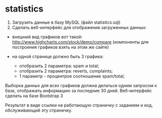 # statistics
1. Загрузить данные в базу MySQL (файл statistics.sql)
2. Сделать веб-интерфейс для отображения загруженных данных:
  - внешний вид графиков вот такой: http://www.highcharts.com/stock/demo/compare (компоненты для построения графиков взять на этом же сайте)
  
  - на одной странице должно быть 3 графика:
    - отобразить 2 параметра: spam и total;
    - отобразить 2 параметра: reverts, complaints;
    - 1 параметр - процентрое соотношение spam/total;

Выборка данных для всех графиков должна делаться одним запросом к базе, отображать информацию за последние 30 дней.
Веб-интерфейс сделать на базе Bootstrap 3

Результат в виде ссылки на работающую страничку с заданием и код, обслуживающий эту страничку.
